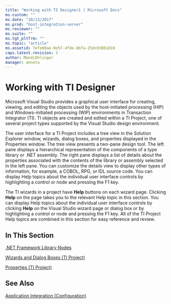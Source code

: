 ```yaml
---
title: "Working with TI Designer1 | Microsoft Docs"
ms.custom: ""
ms.date: "10/13/2017"
ms.prod: "host-integration-server"
ms.reviewer: ""
ms.suite: ""
ms.tgt_pltfrm: ""
ms.topic: "article"
ms.assetid: 7efe60ae-0e57-4fde-bbfa-25dc03881810
caps.latest.revision: 3
author: MandiOhlinger
manager: anneta
---
```

# Working with TI Designer
Microsoft Visual Studio provides a graphical user interface for creating, viewing, and editing the objects used by the host-initiated processing (HIP) and Windows-initiated processing (WIP) environments in Transaction Integrator (TI). TI objects are created and edited within a TI Project, one of several project types supported by the Visual Studio design environment.  
  
 The user interface for a TI Project includes a tree view in the Solution Explorer window, wizards, dialog boxes, and properties displayed in the Properties window. The tree view presents a two-pane design tool. The left pane displays a hierarchical representation of the components of a type library or .NET assembly. The right pane displays a list of details about the properties associated with the contents of the library or assembly selected in the left pane. You can customize the details view to display other types of information, for example, a COBOL, RPG, or IDL source code. You can display Help topics about the individual user interface controls by highlighting a control or node and pressing the F1 key.  
  
 The TI wizards in a project have **Help** buttons on each wizard page. Clicking **Help** on the page takes you to the relevant Help topic in this section. You can display Help topics about the individual user interface controls by clicking **Help** on the Visual Studio wizard page or dialog box or by highlighting a control or node and pressing the F1 key. All of the TI Project Help topics are combined in this section for easy reference and review.  
  
## In This Section  
 [.NET Framework Library Nodes](../core/net-framework-library-nodes.md)  
  
 [Wizards and Dialog Boxes (TI Project)](../core/wizards-and-dialog-boxes-ti-project.md)  
  
 [Properties (TI Project)](../core/properties-ti-project.md)  
  
## See Also  
 [Application Integration (Configuration)](../core/application-integration-configuration.md)